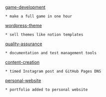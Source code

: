 [game-development](https://github.com/codingcass/game-development/wiki)
```
* make a full game in one hour
```

[wordpress-theme](https://github.com/codingcass/wordpress-theme/wiki)
```
* sell themes like notion templates
```

[quality-assurance](https://github.com/codingcass/quality-assurance/wiki)
```
* documentation and test management tools
```

[content-creation](https://github.com/codingcass/content-creation/wiki)
```
* timed Instagram post and GitHub Pages DNS
```

[personal-website](https://github.com/codingcass/codingcass.github.io/wiki)
```
* portfolio added to personal website
```
